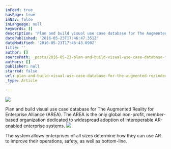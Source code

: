 ```yaml
---
inFeed: true
hasPage: true
inNav: false
inLanguage: null
keywords: []
description: 'Plan and build visual use case database for The Augmented Reality for Enterprise Alliance (AREA). The AREA is the only global non-profit, member-based organization dedicated to widespread adoption of interoperable AR-enabled enterprise systems.'
datePublished: '2016-05-23T17:46:47.351Z'
dateModified: '2016-05-23T17:46:43.098Z'
title: ''
author: []
sourcePath: _posts/2016-05-23-plan-and-build-visual-use-case-database-for-the-augmented-re.md
authors: []
publisher: null
starred: false
url: plan-and-build-visual-use-case-database-for-the-augmented-re/index.html
_type: Article

---
```

![](https://the-grid-user-content.s3-us-west-2.amazonaws.com/44093b1a-952d-440b-a857-aa3844564a86.png)

Plan and build visual use case database for The Augmented Reality for Enterprise Alliance (AREA). The AREA is the only global non-profit, member-based organization dedicated to widespread adoption of interoperable AR-enabled enterprise systems.
![](https://the-grid-user-content.s3-us-west-2.amazonaws.com/e8cc9ca0-9fd5-4fdc-9dcb-7db7dd573f57.png)

The system allows enterprises of all sizes determine how they can use AR to improve their operations, safety, as well as bottom-line.